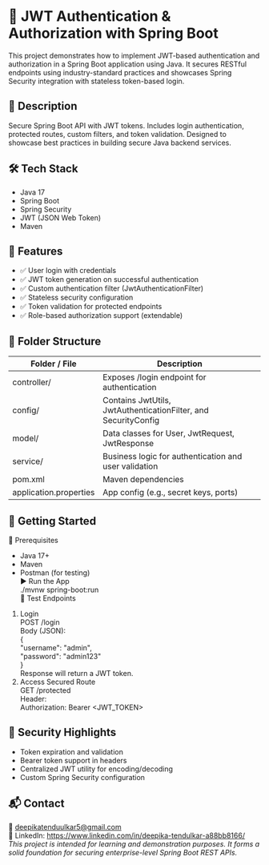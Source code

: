 # 🔐 JWT Authentication & Authorization with Spring Boot  
This project demonstrates how to implement JWT-based authentication and authorization in a Spring Boot application using Java. It secures RESTful endpoints using industry-standard practices and showcases Spring Security integration with stateless token-based login.  
## 📌 Description  
Secure Spring Boot API with JWT tokens. Includes login authentication, protected routes, custom filters, and token validation. Designed to showcase best practices in building secure Java backend services.  
## 🛠️ Tech Stack  
- Java 17  
- Spring Boot  
- Spring Security  
- JWT (JSON Web Token)  
- Maven  
## 🧩 Features  
- ✅ User login with credentials  
- ✅ JWT token generation on successful authentication  
- ✅ Custom authentication filter (JwtAuthenticationFilter)  
- ✅ Stateless security configuration  
- ✅ Token validation for protected endpoints  
- ✅ Role-based authorization support (extendable)  
## 📁 Folder Structure  
| Folder / File           | Description                               |  
|--------------------------|-------------------------------------------|  
| controller/              | Exposes /login endpoint for authentication |  
| config/                  | Contains JwtUtils, JwtAuthenticationFilter, and SecurityConfig |  
| model/                   | Data classes for User, JwtRequest, JwtResponse |  
| service/                 | Business logic for authentication and user validation |  
| pom.xml                  | Maven dependencies                        |  
| application.properties   | App config (e.g., secret keys, ports)     |  
## 🚀 Getting Started  
🔧 Prerequisites  
- Java 17+  
- Maven  
- Postman (for testing)  
▶️ Run the App  
./mvnw spring-boot:run  
🧪 Test Endpoints  
1. Login  
POST /login  
Body (JSON):  
{  
  "username": "admin",  
  "password": "admin123"  
}  
Response will return a JWT token.  
2. Access Secured Route  
GET /protected  
Header:  
Authorization: Bearer <JWT_TOKEN>  
## 🔐 Security Highlights  
- Token expiration and validation  
- Bearer token support in headers  
- Centralized JWT utility for encoding/decoding  
- Custom Spring Security configuration  
## 📬 Contact  
📧 deepikatenduulkar5@gmail.com  
🔗 LinkedIn: https://www.linkedin.com/in/deepika-tendulkar-a88bb8166/  
*This project is intended for learning and demonstration purposes. It forms a solid foundation for securing enterprise-level Spring Boot REST APIs.*
